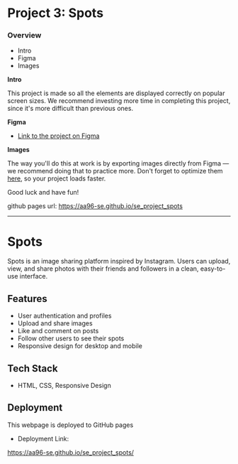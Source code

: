 # Project 3: Spots

### Overview

- Intro
- Figma
- Images

**Intro**

This project is made so all the elements are displayed correctly on popular screen sizes. We recommend investing more time in completing this project, since it's more difficult than previous ones.

**Figma**

- [Link to the project on Figma](https://www.figma.com/file/BBNm2bC3lj8QQMHlnqRsga/Sprint-3-Project-%E2%80%94-Spots?type=design&node-id=2%3A60&mode=design&t=afgNFybdorZO6cQo-1)

**Images**

The way you'll do this at work is by exporting images directly from Figma — we recommend doing that to practice more. Don't forget to optimize them [here](https://tinypng.com/), so your project loads faster.

Good luck and have fun!

github pages url: https://aa96-se.github.io/se_project_spots

---

# Spots

Spots is an image sharing platform inspired by Instagram. Users can upload, view, and share photos with their friends and followers in a clean, easy-to-use interface.

## Features

- User authentication and profiles
- Upload and share images
- Like and comment on posts
- Follow other users to see their spots
- Responsive design for desktop and mobile

## Tech Stack

- HTML, CSS, Responsive Design

## Deployment

This webpage is deployed to GitHub pages

- Deployment Link:

https://aa96-se.github.io/se_project_spots/
